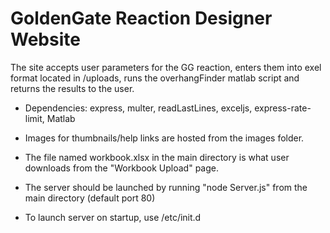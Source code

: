 # GoldenGate Reaction Designer Website
The site accepts user parameters for the GG reaction, enters them into exel format located in /uploads, runs the overhangFinder matlab script and returns the results to the user.

* Dependencies: express,  multer, readLastLines, exceljs, express-rate-limit, Matlab

* Images for thumbnails/help links are hosted from the images folder.

* The file named workbook.xlsx in the main directory is what user downloads from the "Workbook Upload" page.

* The server should be launched by running "node Server.js" from the main directory (default port 80)

* To launch server on startup, use /etc/init.d